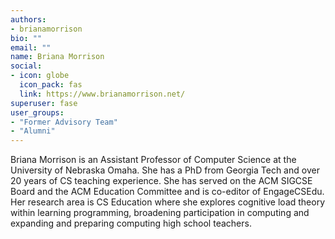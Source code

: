 ```yaml
---
authors:
- brianamorrison
bio: ""
email: ""
name: Briana Morrison
social:
- icon: globe
  icon_pack: fas
  link: https://www.brianamorrison.net/
superuser: fase
user_groups:
- "Former Advisory Team"
- "Alumni"
---
```


Briana Morrison is an Assistant Professor of Computer Science at the University of Nebraska Omaha. She has a PhD from Georgia Tech and over 20 years of CS teaching experience. She has served on the ACM SIGCSE Board and the ACM Education Committee and is co-editor of EngageCSEdu.  Her research area is CS Education where she explores cognitive load theory within learning programming, broadening participation in computing and expanding and preparing computing high school teachers.

